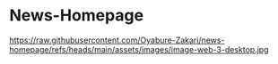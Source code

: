 # News-Homepage
https://raw.githubusercontent.com/Oyabure-Zakari/news-homepage/refs/heads/main/assets/images/image-web-3-desktop.jpg
